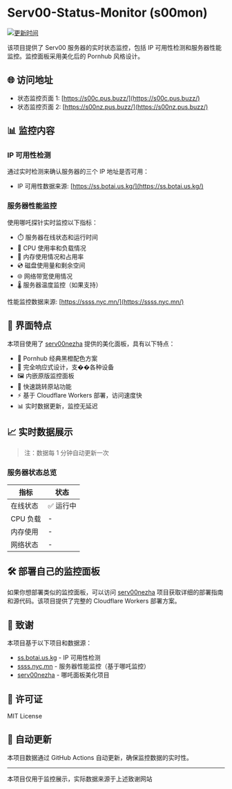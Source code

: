 # Serv00-Status-Monitor (s00mon)

[![更新时间](https://img.shields.io/badge/更新时间-实时-brightgreen.svg)](https://github.com/yourusername/your-repo)

该项目提供了 Serv00 服务器的实时状态监控，包括 IP 可用性检测和服务器性能监控。监控面板采用美化后的 Pornhub 风格设计。

## 🌐 访问地址

- 状态监控页面 1: [https://s00c.pus.buzz/](https://s00c.pus.buzz/)
- 状态监控页面 2: [https://s00nz.pus.buzz/](https://s00nz.pus.buzz/)

## 📊 监控内容

### IP 可用性检测

通过实时检测来确认服务器的三个 IP 地址是否可用：

- IP 可用性数据来源: [https://ss.botai.us.kg/](https://ss.botai.us.kg/)

### 服务器性能监控

使用哪吒探针实时监控以下指标：

- ⏱️ 服务器在线状态和运行时间
- 🔄 CPU 使用率和负载情况
- 💾 内存使用情况和占用率
- 💿 磁盘使用量和剩余空间
- 🌐 网络带宽使用情况
- 🌡️ 服务器温度监控（如果支持）

性能监控数据来源: [https://ssss.nyc.mn/](https://ssss.nyc.mn/)

## 🎨 界面特点

本项目使用了 [serv00nezha](https://github.com/bbylw/serv00nezha) 提供的美化面板，具有以下特点：

- 🎨 Pornhub 经典黑橙配色方案
- 📱 完全响应式设计，支��各种设备
- 🖼️ 内嵌原版监控面板
- 🔗 快速跳转原站功能
- ⚡ 基于 Cloudflare Workers 部署，访问速度快
- 📊 实时数据更新，监控无延迟

## 📈 实时数据展示

> 注：数据每 1 分钟自动更新一次

### 服务器状态总览

| 指标 | 状态 |
|------|------|
| 在线状态 | ✅ 运行中 |
| CPU 负载 | - |
| 内存使用 | - |
| 网络状态 | - |

## 🛠 部署自己的监控面板

如果你想部署类似的监控面板，可以访问 [serv00nezha](https://github.com/bbylw/serv00nezha) 项目获取详细的部署指南和源代码。该项目提供了完整的 Cloudflare Workers 部署方案。

## 🙏 致谢

本项目基于以下项目和数据源：

- [ss.botai.us.kg](https://ss.botai.us.kg/) - IP 可用性检测
- [ssss.nyc.mn](https://ssss.nyc.mn/) - 服务器性能监控（基于哪吒监控）
- [serv00nezha](https://github.com/bbylw/serv00nezha) - 哪吒面板美化项目

## 📝 许可证

MIT License

## 🔄 自动更新

本项目数据通过 GitHub Actions 自动更新，确保监控数据的实时性。

---
本项目仅用于监控展示，实际数据来源于上述致谢网站
